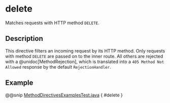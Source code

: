 # delete

Matches requests with HTTP method `DELETE`.

## Description

This directive filters an incoming request by its HTTP method. Only requests with
method `DELETE` are passed on to the inner route. All others are rejected with a
@unidoc[MethodRejection], which is translated into a `405 Method Not Allowed` response
by the default `RejectionHandler`.

## Example

@@snip [MethodDirectivesExamplesTest.java]($test$/java/docs/http/javadsl/server/directives/MethodDirectivesExamplesTest.java) { #delete }